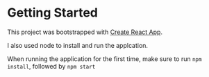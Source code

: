 # Getting Started 

This project was bootstrapped with [Create React App](https://github.com/facebook/create-react-app).

I also used node to install and run the applcation.

When running the application for the first time, make sure to run `npm install`, followed by `npm start`
